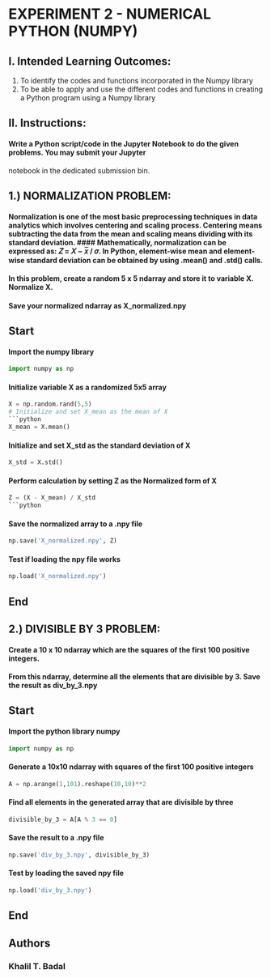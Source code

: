 # EXPERIMENT 2 - NUMERICAL PYTHON (NUMPY)
## I. Intended Learning Outcomes:
1. To identify the codes and functions incorporated in the Numpy library
2. To be able to apply and use the different codes and functions in creating a Python program using a Numpy library

## II. Instructions:
#### Write a Python script/code in the Jupyter Notebook to do the given problems. You may submit your Jupyter
notebook in the dedicated submission bin.

## 1.) NORMALIZATION PROBLEM:
#### Normalization is one of the most basic preprocessing techniques in data analytics which involves centering and scaling process. Centering means subtracting the data from the mean and scaling means dividing with its standard deviation. #### Mathematically, normalization can be expressed as: 𝑍 = 𝑋 − 𝑥̅ / 𝜎. In Python, element-wise mean and element-wise standard deviation can be obtained by using .mean() and .std() calls.
#### In this problem, create a random 5 x 5 ndarray and store it to variable X. Normalize X.
#### Save your normalized ndarray as X_normalized.npy


## Start 
#### Import the numpy library
```python
import numpy as np
```
#### Initialize variable X as a randomized 5x5 array
```python
X = np.random.rand(5,5)
# Initialize and set X_mean as the mean of X
```python
X_mean = X.mean()
```
#### Initialize and set X_std as the standard deviation of X
```python
X_std = X.std()
```
#### Perform calculation by setting Z as the Normalized form of X
```python
Z = (X - X_mean) / X_std
```python
```
#### Save the normalized array to a .npy file
```python
np.save('X_normalized.npy', Z)
```
#### Test if loading the npy file works
```python
np.load('X_normalized.npy')
```
## End



## 2.) DIVISIBLE BY 3 PROBLEM: 
#### Create a 10 x 10 ndarray which are the squares of the first 100 positive integers.
#### From this ndarray, determine all the elements that are divisible by 3. Save the result as div_by_3.npy

##  Start
#### Import the python library numpy
```python
import numpy as np
```
#### Generate a 10x10 ndarray with squares of the first 100 positive integers
```python
A = np.arange(1,101).reshape(10,10)**2
```
#### Find all elements in the generated array that are divisible by three
```python
divisible_by_3 = A[A % 3 == 0]
```
#### Save the result to a .npy file
```python
np.save('div_by_3.npy', divisible_by_3)
```
#### Test by loading the saved npy file
```python
np.load('div_by_3.npy')
```
##  End


## Authors
### Khalil T. Badal
